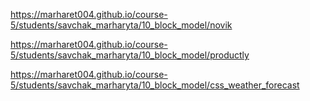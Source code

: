 https://marharet004.github.io/course-5/students/savchak_marharyta/10_block_model/novik

https://marharet004.github.io/course-5/students/savchak_marharyta/10_block_model/productly

https://marharet004.github.io/course-5/students/savchak_marharyta/10_block_model/css_weather_forecast
